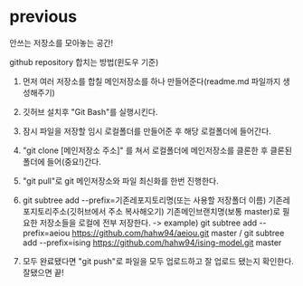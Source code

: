 # previous

안쓰는 저장소를 모아놓는 공간!

github repository 합치는 방법(윈도우 기준)

1. 먼저 여러 저장소를 합칠 메인저장소를 하나 만들어준다(readme.md 파일까지 생성해주기)

2. 깃허브 설치후 "Git Bash"를 실행시킨다.

3. 잠시 파일을 저장할 임시 로컬폴더를 만들어준 후 해당 로컬폴더에 들어간다.

4. "git clone [메인저장소 주소]" 를 쳐서 로컬폴더에 메인저장소를 클론한 후 클론된 폴더에 들어(중요!)간다.

5. "git pull"로 git 메인저장소와 파일 최신화를 한번 진행한다.

6. git subtree add --prefix=기존레포지토리명(또는 사용할 저장폴더 이름) 기존레포지토리주소(깃허브에서 주소 복사해오기) 기존메인브랜치명(보통 master)로 필요한 저장소들을 로컬에 전부 저장한다.
    -> example) git subtree add --prefix=aeiou https://github.com/hahw94/aeiou.git master / git subtree add --prefix=ising https://github.com/hahw94/ising-model.git master

7. 모두 완료됐다면 "git push"로 파일을 모두 업로드하고 잘 업로드 됐는지 확인한다. 잘됐으면 끝!
